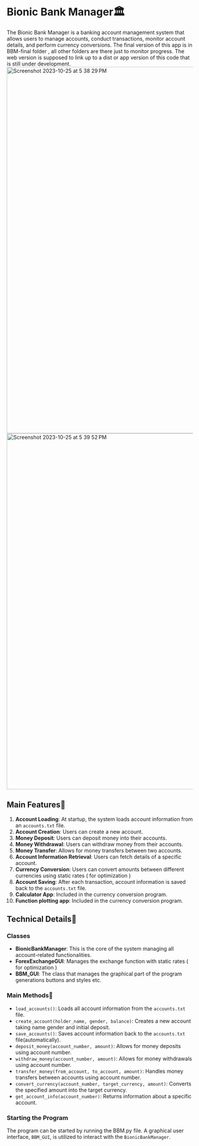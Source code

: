 # Bionic Bank Manager🏛

The Bionic Bank Manager is a  banking account management system that allows users to manage  accounts, conduct transactions, monitor  account details, and perform currency conversions.
The final version of this app is in BBM-final folder , all other folders are there just to monitor progress.
The web version is supposed to link up to a dist or app version of this code that is still under development.
<img width="993" alt="Screenshot 2023-10-25 at 5 38 29 PM" src="https://github.com/CollectorsObservatory/Bionic-Bank-Manager-System/assets/126903635/dd574698-26bc-4094-bbbc-b932dd4fade2">
<img width="965" alt="Screenshot 2023-10-25 at 5 39 52 PM" src="https://github.com/CollectorsObservatory/Bionic-Bank-Manager-System/assets/126903635/e4f8b4e4-704c-46d2-ba7d-1f53eb6eb167">

## Main Features🚀

1. **Account Loading**: At startup, the system loads account information from an `accounts.txt` file.
2. **Account Creation**: Users can create a new account.
3. **Money Deposit**: Users can deposit money into their accounts.
4. **Money Withdrawal**: Users can withdraw money from their accounts.
5. **Money Transfer**: Allows for money transfers between two accounts.
6. **Account Information Retrieval**: Users can fetch details of a specific account.
7. **Currency Conversion**: Users can convert amounts between different currencies using static rates ( for optimization )
8. **Account Saving**: After each transaction, account information is saved back to the `accounts.txt` file.
9. **Calculator App**: Included in the currency conversion program.
10. **Function plotting app**: Included in the currency conversion program.

## Technical Details🚀

### Classes

- **BionicBankManager**: This is the core of the system managing all account-related functionalities.
- **ForexExchangeGUI**: Manages the exchange function with static rates ( for optimization )
- **BBM_GUI**: The class that manages the graphical part of the program generations buttons and styles etc.

### Main Methods🚀

- `load_accounts()`: Loads all account information from the `accounts.txt` file.
- `create_account(holder_name, gender, balance)`: Creates a new account taking name gender and initial deposit.
- `save_accounts()`: Saves account information back to the `accounts.txt` file(automatically).
- `deposit_money(account_number, amount)`: Allows for money deposits using account number.
- `withdraw_money(account_number, amount)`: Allows for money withdrawals using account number.
- `transfer_money(from_account, to_account, amount)`: Handles money transfers between accounts using account number.
- `convert_currency(account_number, target_currency, amount)`: Converts the specified amount into the target currency.
- `get_account_info(account_number)`: Returns information about a specific account.

### Starting the Program

The program can be started by running the BBM.py file. A graphical user interface, `BBM_GUI`, is utilized to interact with the `BionicBankManager`.
